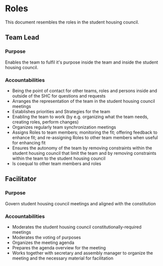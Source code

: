 # Roles

This document resembles the roles in the student housing council.

## Team Lead

### Purpose
Enables the team to fulfil it's purpose inside the team and inside the student housing council.

### Accountabilities
- Being the point of contact for other teams, roles and persons inside and outside of the SHC for questions and requests
- Arranges the representation of the team in the student housing council meetings
- Establishes priorities and Strategies for the team
- Enabling the team to work (by e.g. organizing what the team needs, creating roles, perform changes)
- Organizes regularly team synchronization meetings
- Assigns Roles to team members; monitoring the fit; offering feedback to enhance fit; and re-assigning Roles to other team members when useful for enhancing fit
- Ensures the autonomy of the team by removing constraints within the student housing council that limit the team and by removing constraints within the team to the student housing council
- Is coequal to other team members and roles

## Facilitator

### Purpose

Govern student housing council meetings and aligned with the constitution

### Accountabilities
- Moderates the student housing council constitutionally-required meetings
- Moderates the voting of purposes
- Organizes the meeting agenda
- Prepares the agenda overview for the meeting
- Works together with secretary and assembly manager to organize the meeting and the necessary material for facilitation
